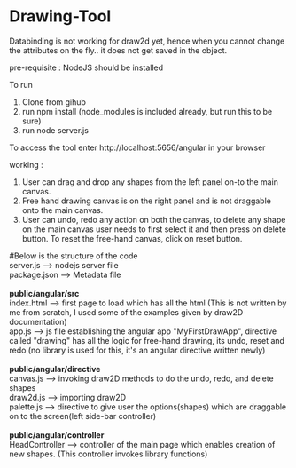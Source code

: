 # Drawing-Tool
Databinding is not working for draw2d yet, hence when you cannot change the attributes on the fly.. it does not get saved in the object.

pre-requisite : NodeJS should be installed

To run
1. Clone from gihub
2. run npm install (node_modules is included already, but run this to be sure)
3. run node server.js

To access the tool enter http://localhost:5656/angular in your browser

working : 
1. User can drag and drop any shapes from the left panel on-to the main canvas.
2. Free hand drawing canvas is on the right panel and is not draggable onto the main canvas.
3. User can undo, redo any action on both the canvas, to delete any shape on the main canvas user needs to first select it and then press on delete button. To reset the free-hand canvas, click on reset button.

#Below is the structure of the code
<br>
server.js --> nodejs server file<br>
package.json --> Metadata file<br>
<br>
<b>public/angular/src</b> <br>
    index.html --> first page to load which has all the html (This is not written by me from scratch, I used some of the examples given by draw2D documentation) <br>
    app.js --> js file establishing the angular app "MyFirstDrawApp", directive called "drawing" has all the logic for free-hand drawing, its undo, reset and redo (no library is used for this, it's an angular directive written newly)<br>
<br>
<b>public/angular/directive</b><br>
    canvas.js --> invoking draw2D methods to do the undo, redo, and delete shapes <br>
    draw2d.js --> importing draw2D<br>
    palette.js --> directive to give user the options(shapes) which are draggable on to the screen(left side-bar controller)<br>
 <br>
<b>public/angular/controller</b><br>
   HeadController --> controller of the main page which enables creation of new shapes. (This controller invokes library functions)<br>
 <br>
